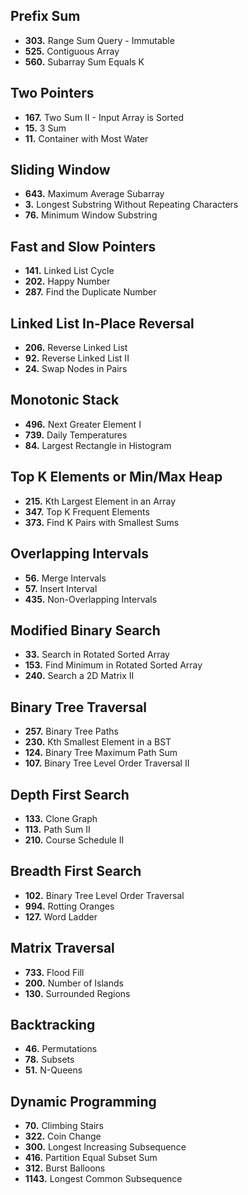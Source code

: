 ## Prefix Sum
- **303.** Range Sum Query - Immutable  
- **525.** Contiguous Array  
- **560.** Subarray Sum Equals K  

## Two Pointers
- **167.** Two Sum II - Input Array is Sorted  
- **15.** 3 Sum  
- **11.** Container with Most Water


## Sliding Window
- **643.** Maximum Average Subarray
- **3.** Longest Substring Without Repeating Characters  
- **76.** Minimum Window Substring  

## Fast and Slow Pointers
- **141.** Linked List Cycle  
- **202.** Happy Number  
- **287.** Find the Duplicate Number  

## Linked List In-Place Reversal
- **206.** Reverse Linked List  
- **92.** Reverse Linked List II  
- **24.** Swap Nodes in Pairs  

## Monotonic Stack
- **496.** Next Greater Element I  
- **739.** Daily Temperatures  
- **84.** Largest Rectangle in Histogram    

## Top K Elements or Min/Max Heap
- **215.** Kth Largest Element in an Array  
- **347.** Top K Frequent Elements  
- **373.** Find K Pairs with Smallest Sums  

## Overlapping Intervals
- **56.** Merge Intervals  
- **57.** Insert Interval  
- **435.** Non-Overlapping Intervals  

## Modified Binary Search
- **33.** Search in Rotated Sorted Array  
- **153.** Find Minimum in Rotated Sorted Array  
- **240.** Search a 2D Matrix II  

## Binary Tree Traversal
- **257.** Binary Tree Paths  
- **230.** Kth Smallest Element in a BST  
- **124.** Binary Tree Maximum Path Sum  
- **107.** Binary Tree Level Order Traversal II  

## Depth First Search
- **133.** Clone Graph  
- **113.** Path Sum II  
- **210.** Course Schedule II  

## Breadth First Search
- **102.** Binary Tree Level Order Traversal  
- **994.** Rotting Oranges  
- **127.** Word Ladder  

## Matrix Traversal
- **733.** Flood Fill  
- **200.** Number of Islands  
- **130.** Surrounded Regions  

## Backtracking
- **46.** Permutations  
- **78.** Subsets  
- **51.** N-Queens  

## Dynamic Programming
- **70.** Climbing Stairs  
- **322.** Coin Change  
- **300.** Longest Increasing Subsequence  
- **416.** Partition Equal Subset Sum  
- **312.** Burst Balloons  
- **1143.** Longest Common Subsequence  
